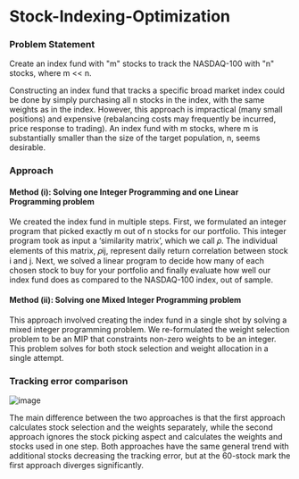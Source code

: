 # Stock-Indexing-Optimization


### Problem Statement

Create an index fund with "m" stocks to track the NASDAQ-100 with "n" stocks, where m << n.

Constructing an index fund that tracks a specific broad market index could be done by simply purchasing all n stocks in the index, with the same weights as in the index. However, this approach is impractical (many small positions) and expensive (rebalancing costs may frequently be incurred, price response to trading). An index fund with m stocks, where m is substantially smaller than the size of the target population, n, seems desirable.

### Approach

#### Method (i):  Solving one Integer Programming and one Linear Programming problem
We created the index fund in multiple steps. First, we formulated an integer program that picked exactly m out of n stocks for our portfolio. This integer program took as input a ‘similarity matrix’, which we call 𝜌. The individual elements of this matrix, 𝜌ij, represent daily return correlation between stock i and j.  Next, we solved a linear program to decide how many of each chosen stock to buy for your portfolio and finally evaluate how well our index fund does as compared to the NASDAQ-100 index, out of sample. 


#### Method (ii):  Solving one Mixed Integer Programming problem
This approach involved creating the index fund in a single shot by solving a mixed integer programming problem. We re-formulated the weight selection problem to be an MIP that constraints non-zero weights to be an integer. This problem solves for both stock selection and weight allocation in a single attempt.  

### Tracking error comparison

![image](https://user-images.githubusercontent.com/26767610/225147915-ecec4256-287d-4c0b-9881-e9f41eb3508b.png)

The main difference between the two approaches is that the first approach calculates stock selection and the weights separately, while the second approach ignores the stock picking aspect and calculates the weights and stocks used in one step. Both approaches have the same general trend with additional stocks decreasing the tracking error, but at the 60-stock mark the first approach diverges significantly.
